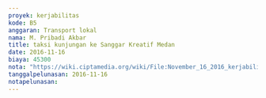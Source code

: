 ```yaml
---
proyek: kerjabilitas
kode: B5
anggaran: Transport lokal
nama: M. Pribadi Akbar
title: taksi kunjungan ke Sanggar Kreatif Medan
date: 2016-11-16
biaya: 45300
nota: "https://wiki.ciptamedia.org/wiki/File:November_16_2016_kerjabilitas_B5_taxi_medan_akbar.jpg"
tanggalpelunasan: 2016-11-16
notapelunasan:
---
```

